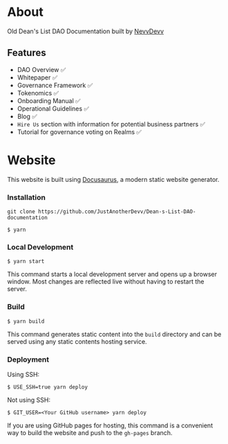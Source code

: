 # About

Old Dean's List DAO Documentation built by [NevvDevv](https://github.com/JustAnotherDevv)

## Features

- DAO Overview ✅
- Whitepaper ✅
- Governance Framework ✅
- Tokenomics ✅
- Onboarding Manual ✅
- Operational Guidelines ✅
- Blog ✅
- `Hire Us` section with information for potential business partners ✅
- Tutorial for governance voting on Realms ✅

# Website

This website is built using [Docusaurus](https://docusaurus.io/), a modern static website generator.

### Installation

```
git clone https://github.com/JustAnotherDevv/Dean-s-List-DAO-documentation

```

```
$ yarn
```

### Local Development

```
$ yarn start
```

This command starts a local development server and opens up a browser window. Most changes are reflected live without having to restart the server.

### Build

```
$ yarn build
```

This command generates static content into the `build` directory and can be served using any static contents hosting service.

### Deployment

Using SSH:

```
$ USE_SSH=true yarn deploy
```

Not using SSH:

```
$ GIT_USER=<Your GitHub username> yarn deploy
```

If you are using GitHub pages for hosting, this command is a convenient way to build the website and push to the `gh-pages` branch.
